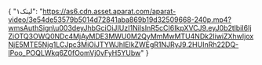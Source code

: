 {
  "لینک۱": "https://as6.cdn.asset.aparat.com/aparat-video/3e54de53579b5014d72841aba869b19d32509668-240p.mp4?wmsAuthSign\u003deyJhbGciOiJIUzI1NiIsInR5cCI6IkpXVCJ9.eyJ0b2tlbiI6IjZiOTQ3OWQ0NDc4MjAyMDE3MWU0M2QyMmMwMTU4NDk2IiwiZXhwIjoxNjE5MTE5Njg1LCJpc3MiOiJTYWJhIElkZWEgR1NJRyJ9.2HUInRh22DQ-lPoo_POQLWkq6Z0fOomVj0vFyH5YUbw"
}

